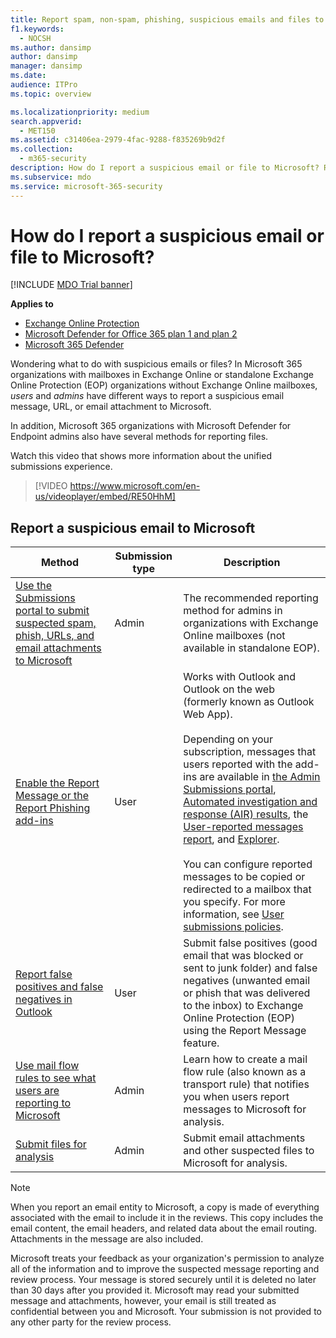 ```yaml
---
title: Report spam, non-spam, phishing, suspicious emails and files to Microsoft
f1.keywords: 
  - NOCSH
ms.author: dansimp
author: dansimp
manager: dansimp
ms.date: 
audience: ITPro
ms.topic: overview

ms.localizationpriority: medium
search.appverid: 
  - MET150
ms.assetid: c31406ea-2979-4fac-9288-f835269b9d2f
ms.collection: 
  - m365-security
description: How do I report a suspicious email or file to Microsoft? Report messages, URLs, email attachments and files to Microsoft for analysis. Learn to report spam email and phishing emails.
ms.subservice: mdo
ms.service: microsoft-365-security
---
```


# How do I report a suspicious email or file to Microsoft?

[!INCLUDE [MDO Trial banner](../includes/mdo-trial-banner.md)]

**Applies to**
- [Exchange Online Protection](exchange-online-protection-overview.md)
- [Microsoft Defender for Office 365 plan 1 and plan 2](defender-for-office-365.md)
- [Microsoft 365 Defender](../defender/microsoft-365-defender.md)

Wondering what to do with suspicious emails or files? In Microsoft 365 organizations with mailboxes in Exchange Online or standalone Exchange Online Protection (EOP) organizations without Exchange Online mailboxes, *users* and *admins* have different ways to report a suspicious email message, URL, or email attachment to Microsoft.

In addition, Microsoft 365 organizations with Microsoft Defender for Endpoint admins also have several methods for reporting files.

Watch this video that shows more information about the unified submissions experience.
> [!VIDEO https://www.microsoft.com/en-us/videoplayer/embed/RE50HhM]

## Report a suspicious email to Microsoft

|Method|Submission type|Description|
|---|---|---|
|[Use the Submissions portal to submit suspected spam, phish, URLs, and email attachments to Microsoft](admin-submission.md)|Admin|The recommended reporting method for admins in organizations with Exchange Online mailboxes (not available in standalone EOP).|
|[Enable the Report Message or the Report Phishing add-ins](enable-the-report-message-add-in.md)|User|Works with Outlook and Outlook on the web (formerly known as Outlook Web App). <br/><br/> Depending on your subscription, messages that users reported with the add-ins are available in [the Admin Submissions portal](admin-submission.md), [Automated investigation and response (AIR) results](air-view-investigation-results.md), the [User-reported messages report](view-email-security-reports.md#user-reported-messages-report), and [Explorer](threat-explorer-views.md#email--submissions). <br/><br/> You can configure reported messages to be copied or redirected to a mailbox that you specify. For more information, see [User submissions policies](user-submission.md).
|[Report false positives and false negatives in Outlook](report-false-positives-and-false-negatives.md)|User|Submit false positives (good email that was blocked or sent to junk folder) and false negatives (unwanted email or phish that was delivered to the inbox) to Exchange Online Protection (EOP) using the Report Message feature.|
|[Use mail flow rules to see what users are reporting to Microsoft](/exchange/security-and-compliance/mail-flow-rules/use-rules-to-see-what-users-are-reporting-to-microsoft)|Admin|Learn how to create a mail flow rule (also known as a transport rule) that notifies you when users report messages to Microsoft for analysis.|
|[Submit files for analysis](../intelligence/submission-guide.md)|Admin|Submit email attachments and other suspected files to Microsoft for analysis.|

> [!NOTE]
> When you report an email entity to Microsoft, a copy is made of everything associated with the email to include it in the reviews. This copy includes the email content, the email headers, and related data about the email routing. Attachments in the message are also included.
>
> Microsoft treats your feedback as your organization's permission to analyze all of the information and to improve the suspected message reporting and review process. Your message is stored securely until it is deleted no later than 30 days after you provided it. Microsoft may read your submitted message and attachments, however, your email is still treated as confidential between you and Microsoft. Your submission is not provided to any other party for the review process.
